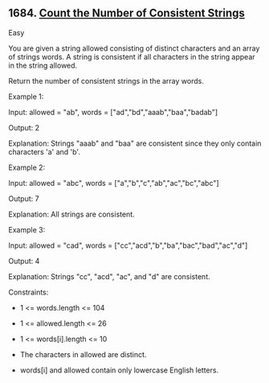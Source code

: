## 1684.  [Count the Number of Consistent Strings](https://leetcode.com/problems/count-the-number-of-consistent-strings/)

Easy

You are given a string allowed consisting of distinct characters and an array of strings words. A string is consistent if all characters in the string appear in the string allowed.

Return the number of consistent strings in the array words.

 

Example 1:

Input: allowed = "ab", words = ["ad","bd","aaab","baa","badab"]

Output: 2

Explanation: Strings "aaab" and "baa" are consistent since they only contain characters 'a' and 'b'.

Example 2:

Input: allowed = "abc", words = ["a","b","c","ab","ac","bc","abc"]

Output: 7

Explanation: All strings are consistent.

Example 3:

Input: allowed = "cad", words = ["cc","acd","b","ba","bac","bad","ac","d"]

Output: 4

Explanation: Strings "cc", "acd", "ac", and "d" are consistent.
 

Constraints:

- 1 <= words.length <= 104

- 1 <= allowed.length <= 26

- 1 <= words[i].length <= 10

- The characters in allowed are distinct.

- words[i] and allowed contain only lowercase English letters.